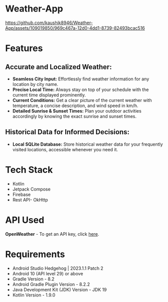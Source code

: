 ﻿# Weather-App

https://github.com/kaushik8946/Weather-App/assets/109019850/969c467a-12d0-4dd1-8739-82493bcac516


# Features

## Accurate and Localized Weather:

- **Seamless City Input:** Effortlessly find weather information for any location by city name.
- **Precise Local Time:** Always stay on top of your schedule with the current time displayed prominently.
- **Current Conditions:** Get a clear picture of the current weather with temperature, a concise description, and wind speed in km/h.
- **Detailed Sunrise & Sunset Times:** Plan your outdoor activities accordingly by knowing the exact sunrise and sunset times.

## Historical Data for Informed Decisions:

- **Local SQLite Database:** Store historical weather data for your frequently visited locations, accessible whenever you need it.

# Tech Stack

- Kotlin
- Jetpack Compose
- Firebase
- Rest API- OkHttp

# API Used
**OpenWeather** - To get an API key, click [here](https://home.openweathermap.org/api_keys).

# Requirements

- Android Studio Hedgehog | 2023.1.1 Patch 2
- Android 10 (API level 29) or above
- Gradle Version - 8.2
- Android Gradle Plugin Version - 8.2.2
- Java Development Kit (JDK) Version - JDK 19
- Kotlin Version - 1.9.0

